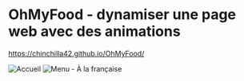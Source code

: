 # OhMyFood - dynamiser une page web avec des animations

https://chinchilla42.github.io/OhMyFood/


![Accueil](https://user-images.githubusercontent.com/74590655/210554106-55cb1bc3-88b3-4cb1-b8e7-6df9e7f8eff0.png)
![Menu - À la française](https://user-images.githubusercontent.com/74590655/210554114-36f92233-9bc2-46b6-90be-511daaf321ec.png)
